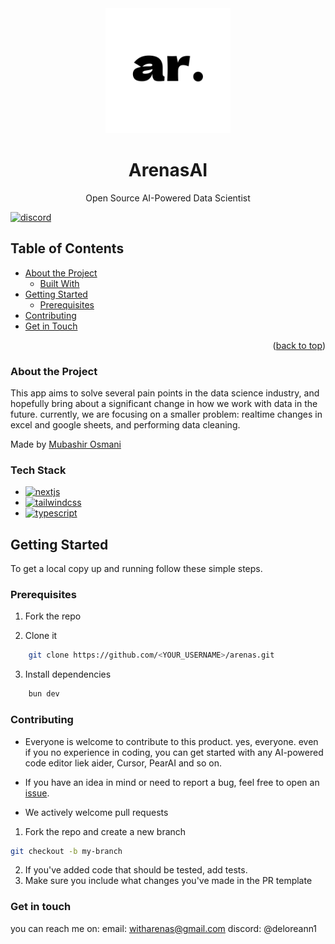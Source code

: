 <div align="center">
    <div align="center">
    <img src="public/assets/ar-light.svg" width="200" alt="arenas-logo" />
    </div>
    <h1 align="center">ArenasAI</h1>
    <p align="center">Open Source AI-Powered Data Scientist</p>
</div>

[![discord][discord]][discordurl]

## Table of Contents

- [About the Project](#about-the-project)
  - [Built With](#built-with)
- [Getting Started](#getting-started)
  - [Prerequisites](#prerequisites)
- [Contributing](#contributing)
- [Get in Touch](#get-in-touch)

<p align="right">(<a href="#readme-top">back to top</a>)</p>

### About the Project

This app aims to solve several pain points in the data science industry, and hopefully bring about a significant change in how we work with data in the future. currently, we are focusing on a smaller problem: realtime changes in excel and google sheets, and performing data cleaning. 

Made by [Mubashir Osmani](https://github.com/mubashir1osmani)


### Tech Stack

- [![nextjs][nextjs]][nextjs-url]
- [![tailwindcss][tailwindcss]][tailwindcss-url]
- [![typescript][typescript]][typescripturl]

## Getting Started

To get a local copy up and running follow these simple steps.

### Prerequisites

1. Fork the repo

2. Clone it
```sh
    git clone https://github.com/<YOUR_USERNAME>/arenas.git
```

3. Install dependencies
```sh
    bun dev
```


### Contributing

- Everyone is welcome to contribute to this product. yes, everyone. even if you no experience in coding, you can get started with any AI-powered code editor liek aider, Cursor, PearAI and so on. 

- If you have an idea in mind or need to report a bug, feel free to open an [issue](https://github.com/ArenasAI/arenas/issues).

- We actively welcome pull requests

1. Fork the repo and create a new branch 
  ```sh
  git checkout -b my-branch
  ```
2. If you've added code that should be tested, add tests.
3. Make sure you include what changes you've made in the PR template


### Get in touch
you can reach me on:
email: witharenas@gmail.com
discord: @deloreann1



[typescript]: https://img.shields.io/badge/typescript-%23007ACC.svg?style=for-the-badge&logo=typescript&logoColor=white
[typescripturl]: https://www.typescriptlang.org/
[vercel]: https://img.shields.io/badge/Vercel-%23000000.svg?style=for-the-badge&logo=vercel&logoColor=white
[vercel-url]: https://vercel.com/
[nextjs]: https://img.shields.io/badge/Next.js-%23000000.svg?style=for-the-badge&logo=next.js&logoColor=white
[nextjs-url]: https://nextjs.org/
[tailwindcss]: https://img.shields.io/badge/Tailwind_CSS-%231a202c.svg?style=for-the-badge&logo=tailwind-css&logoColor=white
[tailwindcss-url]: https://tailwindcss.com/

[python]: https://img.shields.io/badge/python-%233776AB.svg?style=for-the-badge&logo=python&logoColor=white
[r]: https://img.shields.io/badge/R-%23276DC2.svg?style=for-the-badge&logo=r&logoColor=white
[julia]: https://img.shields.io/badge/julia-%235A0D8E.svg?style=for-the-badge&logo=julia&logoColor=white
[supabase]: https://img.shields.io/badge/Supabase-%233ECF8E.svg?style=for-the-badge&logo=supabase&logoColor=white
[supabaseurl]: https://supabase.com
[discord]: https://img.shields.io/badge/discord-%235865F2.svg?style=for-the-badge&logo=discord&logoColor=white
[discordurl]: https://discord.gg/spZ5yucbnn 
